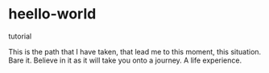 # heello-world
tutorial

This is the path that I have taken, that lead me to this moment, this situation.
Bare it. Believe in it as it will take you onto a journey. A life experience.
